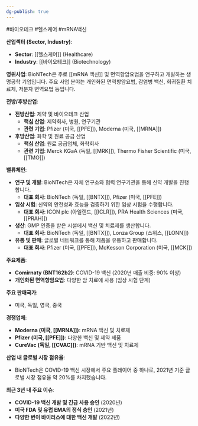 ```yaml
---
dg-publish: true
---
```

#바이오테크 #헬스케어 #mRNA백신


**산업섹터 (Sector, Industry)**:

- **Sector**: [[헬스케어]] (Healthcare)
- **Industry**: [[바이오테크]] (Biotechnology)

**영위사업**: BioNTech은 주로 [[mRNA 백신]] 및 면역항암요법을 연구하고 개발하는 생명공학 기업입니다. 주요 사업 분야는 개인화된 면역항암요법, 감염병 백신, 희귀질환 치료제, 저분자 면역요법 등입니다.

**전방/후방산업**:

- **전방산업**: 제약 및 바이오테크 산업
    - **핵심 산업**: 제약회사, 병원, 연구기관
    - **관련 기업**: Pfizer (미국, [[PFE]]), Moderna (미국, [[MRNA]])
- **후방산업**: 화학 및 원료 공급 산업
    - **핵심 산업**: 원료 공급업체, 화학회사
    - **관련 기업**: Merck KGaA (독일, [[MRK]]), Thermo Fisher Scientific (미국, [[TMO]])

**밸류체인**:

- **연구 및 개발**: BioNTech은 자체 연구소와 협력 연구기관을 통해 신약 개발을 진행합니다.
    - **대표 회사**: BioNTech (독일, [[BNTX]]), Pfizer (미국, [[PFE]])
- **임상 시험**: 신약의 안전성과 효능을 검증하기 위한 임상 시험을 수행합니다.
    - **대표 회사**: ICON plc (아일랜드, [[ICLR]]), PRA Health Sciences (미국, [[PRAH]])
- **생산**: GMP 인증을 받은 시설에서 백신 및 치료제를 생산합니다.
    - **대표 회사**: BioNTech (독일, [[BNTX]]), Lonza Group (스위스, [[LONN]])
- **유통 및 판매**: 글로벌 네트워크를 통해 제품을 유통하고 판매합니다.
    - **대표 회사**: Pfizer (미국, [[PFE]]), McKesson Corporation (미국, [[MCK]])

**주요제품**:

- **Comirnaty (BNT162b2)**: COVID-19 백신 (2020년 매출 비중: 90% 이상)
- **개인화된 면역항암요법**: 다양한 암 치료에 사용 (임상 시험 단계)

**주요 판매국가**:

- 미국, 독일, 영국, 중국

**경쟁업체**:

- **Moderna (미국, [[MRNA]])**: mRNA 백신 및 치료제
- **Pfizer (미국, [[PFE]])**: 다양한 백신 및 제약 제품
- **CureVac (독일, [[CVAC]])**: mRNA 기반 백신 및 치료제

**산업 내 글로벌 시장 점유율**:

- BioNTech은 COVID-19 백신 시장에서 주요 플레이어 중 하나로, 2021년 기준 글로벌 시장 점유율 약 20%를 차지했습니다.

**최근 3년 내 주요 이슈**:

- **COVID-19 백신 개발 및 긴급 사용 승인** (2020년)
- **미국 FDA 및 유럽 EMA의 정식 승인** (2021년)
- **다양한 변이 바이러스에 대한 백신 개발** (2022년)